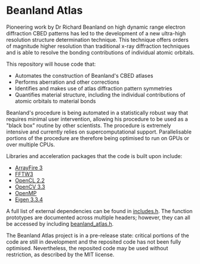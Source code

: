 # Beanland Atlas

Pioneering work by Dr Richard Beanland on high dynamic range electron diffraction CBED patterns has led to the development of a new ultra-high resolution structure determination technique. This technique offers orders of magnitude higher resolution than traditional x-ray diffraction techniques and is able to resolve the bonding contributions of individual atomic orbitals.

This repository will house code that:

* Automates the construction of Beanland's CBED atlases
* Performs aberration and other corrections
* Identifies and makes use of atlas diffraction pattern symmetries
* Quantifies material structure, including the individual contributions of atomic orbitals to material bonds

Beanland's procedure is being automated in a statistically robust way that requires minimal user intervention, allowing his procedure to be used as a "black box" routine by other scientists. The procedure is extremely intensive and currently relies on supercomputational support. Parallelisable portions of the procedure are therefore being optimised to run on GPUs or over multiple CPUs.

Libraries and acceleration packages that the code is built upon include:

* [ArrayFire 3](http://arrayfire.org/docs/index.htm)
* [FFTW3](http://www.fftw.org/)
* [OpenCL 2.2](https://www.khronos.org/opencl/)
* [OpenCV 3.3](https://opencv.org/opencv-3-3.html)
* [OpenMP](https://msdn.microsoft.com/en-us/library/tt15eb9t.aspx)
* [Eigen 3.3.4](http://eigen.tuxfamily.org/index.php?title=Main_Page)

A full list of external dependencies can be found in [includes.h](https://github.com/Jeffrey-Ede/Beanland-Atlas/blob/master/Beanland-Atlas/Beanland-Atlas/includes.h). The function prototypes are documented across multiple headers; however, they can all be accessed by including [beanland_atlas.h](https://github.com/Jeffrey-Ede/Beanland-Atlas/blob/master/Beanland-Atlas/Beanland-Atlas/beanland_atlas.h).

The Beanland Atlas project is in a pre-release state: critical portions of the code are still in development and the reposited code has not been fully optimised. Nevertheless, the reposited code may be used without restriction, as described by the MIT license.
